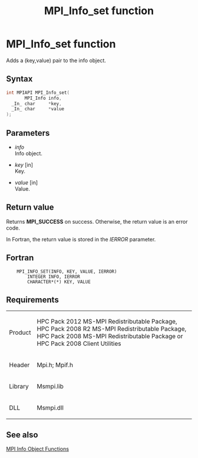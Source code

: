 ﻿---
title: MPI_Info_set function
TOCTitle: MPI_Info_set function
ms:assetid: 276f8c2d-61e3-46c4-9977-cb5781d065c1
ms:mtpsurl: https://msdn.microsoft.com/en-us/library/Dn473418(v=VS.85)
ms:contentKeyID: 59360954
ms.date: 03/28/2018
mtps_version: v=VS.85
f1_keywords:
- MPI_INFO_SET
- mpif/MPI_Info_set
- mpi/MPI_INFO_SET
dev_langs:
- C++
- C
---

# MPI\_Info\_set function

Adds a (key,value) pair to the info object.

## Syntax

``` c++
int MPIAPI MPI_Info_set(
       MPI_Info info,
  _In_ char     *key,
  _In_ char     *value
);
```

## Parameters

  - *info*  
    Info object.

  - *key* \[in\]  
    Key.

  - *value* \[in\]  
    Value.

## Return value

Returns **MPI\_SUCCESS** on success. Otherwise, the return value is an error code.

In Fortran, the return value is stored in the *IERROR* parameter.

## Fortran

``` FORTRAN
    MPI_INFO_SET(INFO, KEY, VALUE, IERROR)
        INTEGER INFO, IERROR
        CHARACTER*(*) KEY, VALUE
```

## Requirements

<table>
<colgroup>
<col  />
<col  />
</colgroup>
<tbody>
<tr class="odd">
<td><p>Product</p></td>
<td><p>HPC Pack 2012 MS-MPI Redistributable Package, HPC Pack 2008 R2 MS-MPI Redistributable Package, HPC Pack 2008 MS-MPI Redistributable Package or HPC Pack 2008 Client Utilities</p></td>
</tr>
<tr class="even">
<td><p>Header</p></td>
<td>Mpi.h;
Mpif.h</td>
</tr>
<tr class="odd">
<td><p>Library</p></td>
<td>Msmpi.lib</td>
</tr>
<tr class="even">
<td><p>DLL</p></td>
<td>Msmpi.dll</td>
</tr>
</tbody>
</table>


## See also

[MPI Info Object Functions](mpi-info-object-functions.md)

